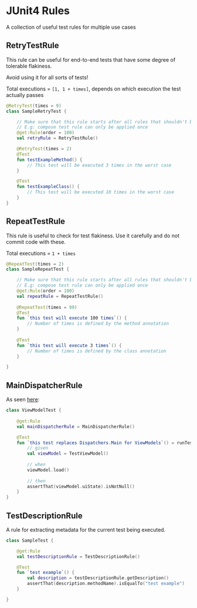 # JUnit4 Rules

A collection of useful test rules for multiple use cases

## RetryTestRule

This rule can be useful for end-to-end tests that have some degree of tolerable flakiness.

Avoid using it for all sorts of tests!

Total executions = `[1, 1 + times]`, depends on which execution the test actually passes

```kotlin linenums="1"
@RetryTest(times = 9)
class SampleRetryTest {

    // Make sure that this rule starts after all rules that shouldn't be re-executed
    // E.g: compose test rule can only be applied once
    @get:Rule(order = 100)
    val retryRule = RetryTestRule()

    @RetryTest(times = 2)
    @Test
    fun testExampleMethod() {
        // This test will be executed 3 times in the worst case
    }

    @Test
    fun testExampleClass() {
        // This test will be executed 10 times in the worst case
    }
}
```

## RepeatTestRule

This rule is useful to check for test flakiness. 
Use it carefully and do not commit code with these.

Total executions = `1 + times`

```kotlin linenums="1"
@RepeatTest(times = 2)
class SampleRepeatTest {

    // Make sure that this rule starts after all rules that shouldn't be re-executed
    // E.g: compose test rule can only be applied once
    @get:Rule(order = 100)
    val repeatRule = RepeatTestRule()
    
    @RepeatTest(times = 99)
    @Test
    fun `this test will execute 100 times`() {
        // Number of times is defined by the method annotation
    }
    
    @Test
    fun `this test will execute 3 times`() {
        // Number of times is defined by the class annotation
    }

}
```

## MainDispatcherRule

As seen [here](https://developer.android.com/kotlin/coroutines/test#setting-main-dispatcher):

```kotlin linenums="1"
class ViewModelTest {
    
    @get:Rule
    val mainDispatcherRule = MainDispatcherRule()

    @Test
    fun `this test replaces Dispatchers.Main for ViewModels`() = runTest {
        // given
        val viewModel = TestViewModel()
        
        // when
        viewModel.load()
        
        // then
        assertThat(viewModel.uiState).isNotNull()
    }
}
```

## TestDescriptionRule

A rule for extracting metadata for the current test being executed.

```kotlin
class SampleTest {

    @get:Rule
    val testDescriptionRule = TestDescriptionRule()

    @Test
    fun `test example`() {
        val description = testDescriptionRule.getDescription()
        assertThat(description.methodName).isEqualTo("test example")
    }

}

```
